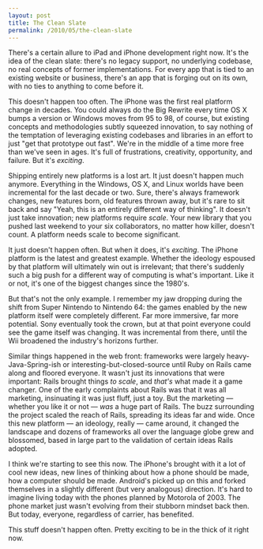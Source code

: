 ```yaml
---
layout: post
title: The Clean Slate
permalink: /2010/05/the-clean-slate
---
```


There's a certain allure to iPad and iPhone development right now. It's the idea of the clean slate: there's no legacy support, no underlying codebase, no real concepts of former implementations. For every app that is tied to an existing website or business, there's an app that is forging out on its own, with no ties to anything to come before it.

This doesn't happen too often. The iPhone was the first real platform change in decades. You could always do the Big Rewrite every time OS X bumps a version or Windows moves from 95 to 98, of course, but existing concepts and methodologies subtly squeezed innovation, to say nothing of the temptation of leveraging existing codebases and libraries in an effort to just "get that prototype out fast". We're in the middle of a time more free than we've seen in ages. It's full of frustrations, creativity, opportunity, and failure. But it's *exciting*.

Shipping entirely new platforms is a lost art. It just doesn't happen much anymore. Everything in the Windows, OS X, and Linux worlds have been incremental for the last decade or two. Sure, there's always framework changes, new features born, old features thrown away, but it's rare to sit back and say "Yeah, this is an entirely different way of thinking". It doesn't just take innovation; new platforms require *scale*. Your new library that you pushed last weekend to your six collaborators, no matter how killer, doesn't count. A platform needs scale to become significant.

It just doesn't happen often. But when it does, it's *exciting*. The iPhone platform is the latest and greatest example. Whether the ideology espoused by that platform will ultimately win out is irrelevant; that there's suddenly such a big push for a different way of computing is what's important. Like it or not, it's one of the biggest changes since the 1980's.

But that's not the only example. I remember my jaw dropping during the shift from Super Nintendo to Nintendo 64: the games enabled by the new platform itself were completely different. Far more immersive, far more potential. Sony eventually took the crown, but at that point everyone could see the game itself was changing. It was incremental from there, until the Wii broadened the industry's horizons further.

Similar things happened in the web front: frameworks were largely heavy-Java-Spring-ish or interesting-but-closed-source until Ruby on Rails came along and floored everyone. It wasn't just its innovations that were important: Rails brought things *to scale*, and *that's* what made it a game changer. One of the early complaints about Rails was that it was all marketing, insinuating it was just fluff, just a toy. But the marketing — whether you like it or not — *was* a huge part of Rails. The buzz surrounding the project scaled the reach of Rails, spreading its ideas far and wide. Once this new platform — an ideology, really — came around, it changed the landscape and dozens of frameworks all over the language globe grew and blossomed, based in large part to the validation of certain ideas Rails adopted.

I think we're starting to see this now. The iPhone's brought with it a lot of cool new ideas, new lines of thinking about how a phone should be made, how a computer should be made. Android's picked up on this and forked themselves in a slightly different (but very analogous) direction. It's hard to imagine living today with the phones planned by Motorola of 2003. The phone market just wasn't evolving from their stubborn mindset back then. But today, everyone, regardless of carrier, has benefited.

This stuff doesn't happen often. Pretty exciting to be in the thick of it right now.
